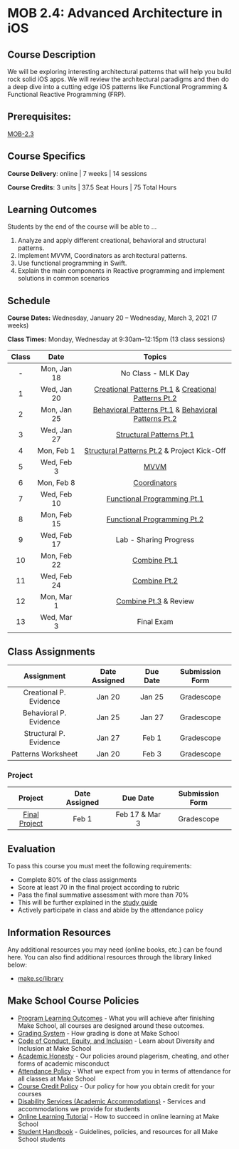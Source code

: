 # MOB 2.4: Advanced Architecture in iOS

## Course Description

We will be exploring interesting architectural patterns that will help you build rock solid iOS apps. We will review the architectural paradigms and then do a deep dive into a cutting edge iOS patterns like Functional Programming & Functional Reactive Programming (FRP).

## Prerequisites:  

[MOB-2.3](https://github.com/Make-School-Courses/MOB-2.3-Concurrency-Parallelism-in-iOS)

## Course Specifics

**Course Delivery**: online | 7 weeks | 14 sessions

**Course Credits**: 3 units | 37.5 Seat Hours | 75 Total Hours

## Learning Outcomes

Students by the end of the course will be able to ...

1. Analyze and apply different creational, behavioral and structural patterns.
1. Implement MVVM, Coordinators as architectural patterns.
1. Use functional programming in Swift.
1. Explain the main components in Reactive programming and implement solutions in common scenarios

## Schedule

**Course Dates:** Wednesday, January 20 – Wednesday, March 3, 2021 (7 weeks)

**Class Times:** Monday, Wednesday at 9:30am–12:15pm (13 class sessions)

| Class |          Date          |                 Topics                  |
|:-----:|:----------------------:|:---------------------------------------:|
|  - |  Mon, Jan 18	             | No Class - MLK Day |
|  1 |  Wed, Jan 20              | [Creational Patterns Pt.1] & [Creational Patterns Pt.2]  |
|  2 |  Mon, Jan 25              | [Behavioral Patterns Pt.1] & [Behavioral Patterns Pt.2]  |
|  3 |  Wed, Jan 27              | [Structural Patterns Pt.1] |
|  4 |  Mon, Feb 1	             | [Structural Patterns Pt.2] & Project Kick-Off|
|  5 |  Wed, Feb 3               | [MVVM]  |
|  6 |  Mon, Feb 8               | [Coordinators] |
|  7 |  Wed, Feb 10              | [Functional Programming Pt.1] |
|  8 |  Mon, Feb 15              | [Functional Programming Pt.2] |
|  9 |  Wed, Feb 17              | Lab - Sharing Progress |
| 10 |  Mon, Feb 22              | [Combine Pt.1] |  
| 11 |  Wed, Feb 24              | [Combine Pt.2] |
| 12 |  Mon, Mar 1               | [Combine Pt.3] & Review |
| 13 |  Wed, Mar 3               | Final Exam  |

[Creational Patterns Pt.1]: Lessons/01-Creational-PatternsPt.1/README.md
[Creational Patterns Pt.2]: Lessons/02-Creational-PatternsPt.2/README.md
[Behavioral Patterns Pt.1]: Lessons/03-Behavioral-PatternsPt.1/README.md
[Behavioral Patterns Pt.2]: Lessons/04-Behavioral-PatternsPt.2/README.md
[Structural Patterns Pt.1]: Lessons/05-Structural-PatternsPt.1/README.md
[Structural Patterns Pt.2]: Lessons/06-Structural-PatternsPt.2/README.md
[MVVM]: Lessons/07-MVVM/README.md
[Coordinators]: Lessons/08-Coordinators/README.md
[Functional Programming Pt.1]: Lessons/09-Functional-ProgrammingPt.1/README.md
[Functional Programming Pt.2]: Lessons/10-Functional-ProgrammingPt.2/README.md
[Combine Pt.1]: Lessons/Combine-Pt.1/README.md
[Combine Pt.2]: Lessons/Combine-Pt.2/README.md
[Combine Pt.3]: Lessons/Combine-Pt.3/README.md

## Class Assignments

|    Assignment             | Date Assigned |   Due Date   |     Submission Form     |
|:-------------------------:|:-------------:|:------------:|:-----------------------:|
| Creational P. Evidence  |  Jan 20       |  Jan 25           |  Gradescope  |
| Behavioral P. Evidence  |  Jan 25       |  Jan 27          |  Gradescope  |
| Structural P. Evidence  |  Jan 27       |  Feb 1           |  Gradescope    |
| Patterns Worksheet      |  Jan 20       |  Feb 3           |  Gradescope   |

### Project

|    Project             | Date Assigned |   Due Date   |     Submission Form  |
|:----------------------:|:-------------:|:------------:|:--------------------:|
| [Final Project]           |  Feb 1        |  Feb 17 & Mar 3  |  Gradescope   |

[Final project]: Assignments/OSProject/Intro.md

## Evaluation

To pass this course you must meet the following requirements:

- Complete 80% of the class assignments
- Score at least 70 in the final project according to rubric
- Pass the final summative assessment with more than 70%
 - This will be further explained in the [study guide](https://github.com/Make-School-Courses/MOB-2.4-Advanced-Architectural-Patterns-in-iOS/blob/master/StudyGuide.md)
- Actively participate in class and abide by the attendance policy

##  Information Resources

Any additional resources you may need (online books, etc.) can be found here. You can also find additional resources through the library linked below:

- [make.sc/library](http://make.sc/library)

## Make School Course Policies

- [Program Learning Outcomes](https://make.sc/program-learning-outcomes) - What you will achieve after finishing Make School, all courses are designed around these outcomes.
- [Grading System](https://make.sc/grading-system) - How grading is done at Make School
- [Code of Conduct, Equity, and Inclusion](https://make.sc/code-of-conduct) - Learn about Diversity and Inclusion at Make School
- [Academic Honesty](https://make.sc/academic-honesty-policy) - Our policies around plagerism, cheating, and other forms of academic misconduct
- [Attendance Policy](https://make.sc/attendance-policy) - What we expect from you in terms of attendance for all classes at Make School
- [Course Credit Policy](https://make.sc/course-credit-policy) - Our policy for how you obtain credit for your courses
- [Disability Services (Academic Accommodations)](https://make.sc/disability-services) - Services and accommodations we provide for students
- [Online Learning Tutorial](https://make.sc/online-learning-tutorial) - How to succeed in online learning at Make School
- [Student Handbook](https://make.sc/student-handbook) - Guidelines, policies, and resources for all Make School students
